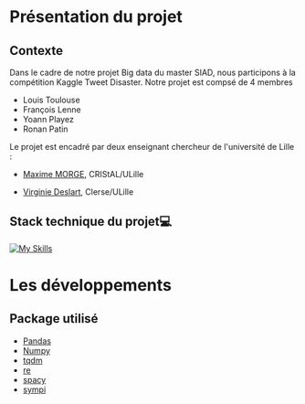 # Présentation du projet 


## Contexte 

Dans le cadre de notre projet Big data du master SIAD, nous participons à la compétition Kaggle Tweet Disaster. Notre projet est compsé de 4 membres 

* Louis Toulouse
* François Lenne
* Yoann Playez 
* Ronan Patin

Le projet est encadré par deux enseignant chercheur de l'université de Lille :


* [Maxime MORGE](http://www.lifl.fr/~morge), CRIStAL/ULille

* [Virginie Deslart](https://www.linkedin.com/in/virginie-delsart-9a45b81b9/?originalSubdomain=fr), Clerse/ULille


## Stack technique du projet:computer:


[![My Skills](https://skills.thijs.gg/icons?i=py,md,git,regex)](https://skills.thijs.gg)


# Les développements 



## Package utilisé 


* [Pandas](https://pandas.pydata.org/)
* [Numpy](https://numpy.org/)
* [tqdm](https://tqdm.github.io/)
* [re](https://docs.python.org/3/library/re.html)
* [spacy](https://spacy.io/usage)
* [sympi](https://www.sympy.org/en/index.html)
